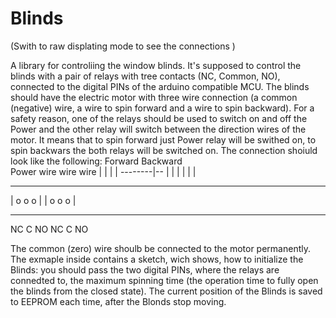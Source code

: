 # Blinds
(Swith to raw displating mode to see the connections )

A library for controliing the window blinds. It's supposed to control the blinds with a pair of relays with tree contacts (NC, Common, NO), connected to the digital PINs of the arduino compatible MCU. The blinds should have the electric motor with three wire connection (a common (negative) wire, a wire to spin forward and a wire to spin backward). 
For a safety reason, one of the relays should be used to switch on and off the Power and the other relay will switch between the direction wires of the motor. It means that to spin forward just Power relay will be swithed on, to spin backwars the both relays will be switched on. 
The connection shoiuld look like the following:
             Forward Backward                
  Power wire   wire    wire
     |           |     |
     |   --------|--   |
     |  |        |  |  |
 ---------      ---------
| o  o  o |    | o  o  o |
 ---------      ---------
NC  C  NO      NC  C  NO
 
 The common (zero) wire shoulb be connected to the motor permanently. 
 The exmaple inside contains a sketch, wich shows, how to initialize the Blinds: you should pass the two digital PINs, where the relays are connedted to, the maximum spinning time (the operation time to fully open the blinds from the closed state).
 The current position of the Blinds is saved to EEPROM each time, after the Blonds stop moving. 
